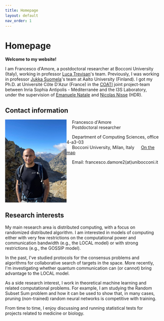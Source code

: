 ```yaml
---
title: Homepage
layout: default
nav_order: 1
---
```

# Homepage

**Welcome to my website!**

I am Francesco d'Amore, a postdoctoral researcher at Bocconi University (Italy), working in professor [Luca Trevisan](https://lucatrevisan.github.io/)'s team.
Previously, I was working in professor [Jukka Suomela](https://jukkasuomela.fi/)'s team at Aalto University (Finland). 
I got my Ph.D. at Université Côte D'Azur (France) in the [COATI](https://team.inria.fr/coati/) joint project-team between Inria Sophia Antipolis - Méditerranée and the I3S Laboratory, under the supervision of [Emanuele Natale](https://natema.github.io/ema-webpage/) and [Nicolas Nisse](http://www-sop.inria.fr/members/Nicolas.Nisse/) (HDR). 

## Contact information

<img align="left" src="./mercantour.jpg" alt="Parc national du Mercantour" style="width:200px;"/>

&emsp; Francesco d'Amore  
&emsp; Postdoctoral researcher

&emsp; Department of Computing Sciences, office 4-a3-03   
&emsp; Bocconi University, Milan, Italy 
&emsp; [On the map](https://maps.app.goo.gl/QWWZPcZBChf3x9BR6)

&emsp; Email: francesco.damore2(at)unibocconi.it

<br clear="left"/>

## Research interests

My main research area is distributed computing, with a focus on randomized distributed algorithm. I am interested in models of computing either with very few restrictions on the computational power and communication bandwidth (e.g., the LOCAL model) or with strong restrictions (e.g., the GOSSIP model).

In the past, I've studied protocols for the consensus problems and algorithms for collaborative search of targets in the space. More recently, I'm investigating whether quantum communication can (or cannot) bring advantage to the LOCAL model.

As a side research interest, I work in theoretical machine learning and related computational problems. For example, I am studying the Random Subset Sum problem and how it can be used to show that, in many cases, pruning (non-trained) random neural networks is competitive with training.

From time to time, I enjoy discussing and running statistical tests for projects related to medicine or biology.

